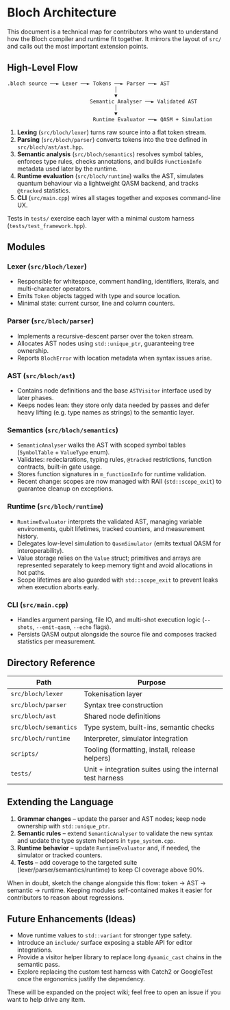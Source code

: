 # Bloch Architecture

This document is a technical map for contributors who want to understand how the Bloch compiler and runtime fit together. It mirrors the layout of `src/` and calls out the most important extension points.

## High-Level Flow

```
.bloch source ──► Lexer ──► Tokens ──► Parser ──► AST
                                   │
                                   ▼
                           Semantic Analyser ──► Validated AST
                                   │
                                   ▼
                            Runtime Evaluator ──► QASM + Simulation
```

1. **Lexing** (`src/bloch/lexer`) turns raw source into a flat token stream.
2. **Parsing** (`src/bloch/parser`) converts tokens into the tree defined in `src/bloch/ast/ast.hpp`.
3. **Semantic analysis** (`src/bloch/semantics`) resolves symbol tables, enforces type rules, checks annotations, and builds `FunctionInfo` metadata used later by the runtime.
4. **Runtime evaluation** (`src/bloch/runtime`) walks the AST, simulates quantum behaviour via a lightweight QASM backend, and tracks `@tracked` statistics.
5. **CLI** (`src/main.cpp`) wires all stages together and exposes command-line UX.

Tests in `tests/` exercise each layer with a minimal custom harness (`tests/test_framework.hpp`).

## Modules

### Lexer (`src/bloch/lexer`)
- Responsible for whitespace, comment handling, identifiers, literals, and multi-character operators.
- Emits `Token` objects tagged with type and source location.
- Minimal state: current cursor, line and column counters.

### Parser (`src/bloch/parser`)
- Implements a recursive-descent parser over the token stream.
- Allocates AST nodes using `std::unique_ptr`, guaranteeing tree ownership.
- Reports `BlochError` with location metadata when syntax issues arise.

### AST (`src/bloch/ast`)
- Contains node definitions and the base `ASTVisitor` interface used by later phases.
- Keeps nodes lean: they store only data needed by passes and defer heavy lifting (e.g. type names as strings) to the semantic layer.

### Semantics (`src/bloch/semantics`)
- `SemanticAnalyser` walks the AST with scoped symbol tables (`SymbolTable` + `ValueType` enum).
- Validates: redeclarations, typing rules, `@tracked` restrictions, function contracts, built-in gate usage.
- Stores function signatures in `m_functionInfo` for runtime validation.
- Recent change: scopes are now managed with RAII (`std::scope_exit`) to guarantee cleanup on exceptions.

### Runtime (`src/bloch/runtime`)
- `RuntimeEvaluator` interprets the validated AST, managing variable environments, qubit lifetimes, tracked counters, and measurement history.
- Delegates low-level simulation to `QasmSimulator` (emits textual QASM for interoperability).
- Value storage relies on the `Value` struct; primitives and arrays are represented separately to keep memory tight and avoid allocations in hot paths.
- Scope lifetimes are also guarded with `std::scope_exit` to prevent leaks when execution aborts early.

### CLI (`src/main.cpp`)
- Handles argument parsing, file IO, and multi-shot execution logic (`--shots`, `--emit-qasm`, `--echo` flags).
- Persists QASM output alongside the source file and composes tracked statistics per measurement.

## Directory Reference

| Path | Purpose |
| ---- | ------- |
| `src/bloch/lexer` | Tokenisation layer |
| `src/bloch/parser` | Syntax tree construction |
| `src/bloch/ast` | Shared node definitions |
| `src/bloch/semantics` | Type system, built-ins, semantic checks |
| `src/bloch/runtime` | Interpreter, simulator integration |
| `scripts/` | Tooling (formatting, install, release helpers) |
| `tests/` | Unit + integration suites using the internal test harness |

## Extending the Language

1. **Grammar changes** – update the parser and AST nodes; keep node ownership with `std::unique_ptr`.
2. **Semantic rules** – extend `SemanticAnalyser` to validate the new syntax and update the type system helpers in `type_system.cpp`.
3. **Runtime behavior** – update `RuntimeEvaluator` and, if needed, the simulator or tracked counters.
4. **Tests** – add coverage to the targeted suite (lexer/parser/semantics/runtime) to keep CI coverage above 90%.

When in doubt, sketch the change alongside this flow: token → AST → semantic → runtime. Keeping modules self-contained makes it easier for contributors to reason about regressions.

## Future Enhancements (Ideas)

- Move runtime values to `std::variant` for stronger type safety.
- Introduce an `include/` surface exposing a stable API for editor integrations.
- Provide a visitor helper library to replace long `dynamic_cast` chains in the semantic pass.
- Explore replacing the custom test harness with Catch2 or GoogleTest once the ergonomics justify the dependency.

These will be expanded on the project wiki; feel free to open an issue if you want to help drive any item.
